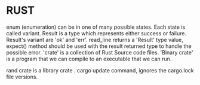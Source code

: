 # RUST

enum (enumeration) can be in one of many possible states. Each state is called variant.
Result is a type which represents either success or failure. 
Result's variant are 'ok' and 'err'.
read_line returns a 'Result' type value, expect() method should be used with the result returned type to handle the possible error.
'crate' is a collection of Rust Source code files.
'Binary crate' is a program that we can compile to an executable that we can run.

rand crate is  a library crate .
cargo update command, ignores the cargo.lock file versions.

